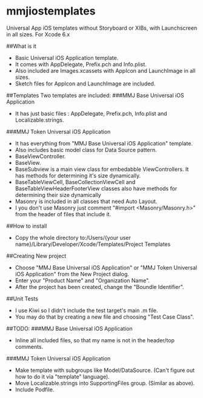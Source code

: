 # mmjiostemplates
Universal App iOS templates without Storyboard or XIBs, with Launchscreen in all sizes. For Xcode 6.x

##What is it
* Basic Universal iOS Application template.
* It comes with AppDelegate, Prefix.pch and Info.plist.
* Also included are Images.xcassets with AppIcon and LaunchImage in all sizes.
* Sketch files for AppIcon and LaunchImage are included.

##Templates
Two templates are included:
###MMJ Base Universal iOS Application
* It has just basic files : AppDelegate, Prefix.pch, Info.plist and Localizable.strings.

###MMJ Token Universal iOS Application
* It has everything from "MMJ Base Universal iOS Application" template.
* Also includes basic model class for Data Source pattern.
* BaseViewController.
* BaseView.
* BaseSubview is a main view class for embedabble ViewControllers. It has methods for determining it's size dynamically.
* BaseTableViewCell, BaseCollectionViewCell and BaseTableViewHeaderFooterView classes also have methods for determining their size dynamically
* Masonry is included in all classes that need Auto Layout. 
* I you don't use Masonry just comment "#import <Masonry/Masonry.h>" from the header of files that include it.


##How to install
* Copy the whole directory to:/Users/{your user name}/Library/Developer/Xcode/Templates/Project Templates

##Creating New project
* Choose "MMJ Base Universal iOS Application" or "MMJ Token Universal iOS Application" from the New Project dialog.
* Enter your "Product Name" and "Organization Name".
* After the project has been created, change the "Boundle Identifier".

##Unit Tests
* I use Kiwi so I didn't include the test target's main .m file.
* You may do that by creating a new file and choosing "Test Case Class". 


##TODO:
###MMJ Base Universal iOS Application
* Inline all included files, so that my name is not in the header/top comments.


###MMJ Token Universal iOS Application
* Make template with subgroups like Model/DataSource. (Can't figure out how to do it via "template" language).
* Move Localizable.strings into SupportingFiles group. (Similar as above).
* Include Podfile.
